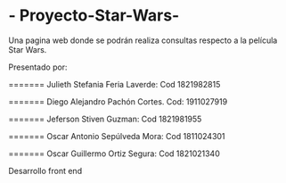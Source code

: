 # - Proyecto-Star-Wars-


Una pagina web donde se podrán realiza consultas respecto a la película Star Wars.




Presentado por:

=======
Julieth Stefania Feria Laverde: Cod 1821982815

=======
Diego Alejandro Pachón Cortes. Cod: 1911027919

=======
Jeferson Stiven Guzman: Cod 1821981955

=======
Oscar Antonio Sepúlveda Mora: Cod 1811024301

=======
Oscar Guillermo Ortiz Segura: Cod 1821021340




Desarrollo front end
